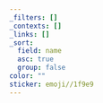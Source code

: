 ```yaml
---
_filters: []
_contexts: []
_links: []
_sort:
  field: name
  asc: true
  group: false
color: ""
sticker: emoji//1f9e9
---
```


